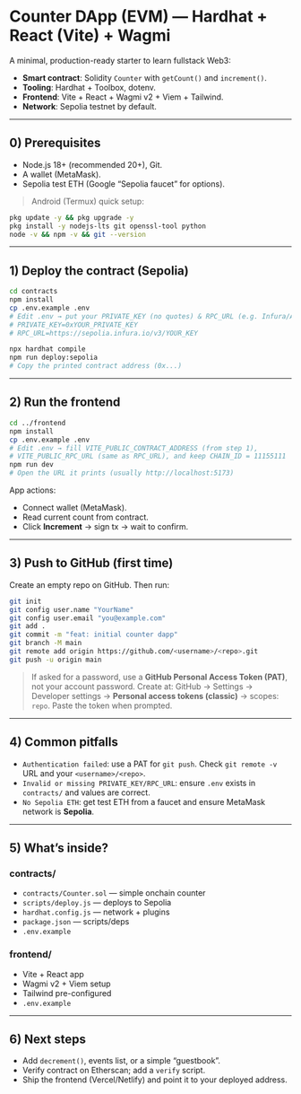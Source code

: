 # Counter DApp (EVM) — Hardhat + React (Vite) + Wagmi

A minimal, production-ready starter to learn fullstack Web3:
- **Smart contract**: Solidity `Counter` with `getCount()` and `increment()`.
- **Tooling**: Hardhat + Toolbox, dotenv.
- **Frontend**: Vite + React + Wagmi v2 + Viem + Tailwind.
- **Network**: Sepolia testnet by default.

---

## 0) Prerequisites
- Node.js 18+ (recommended 20+), Git.
- A wallet (MetaMask).
- Sepolia test ETH (Google “Sepolia faucet” for options).

> Android (Termux) quick setup:
```bash
pkg update -y && pkg upgrade -y
pkg install -y nodejs-lts git openssl-tool python
node -v && npm -v && git --version
```

---

## 1) Deploy the contract (Sepolia)
```bash
cd contracts
npm install
cp .env.example .env
# Edit .env → put your PRIVATE_KEY (no quotes) & RPC_URL (e.g. Infura/Alchemy)
# PRIVATE_KEY=0xYOUR_PRIVATE_KEY
# RPC_URL=https://sepolia.infura.io/v3/YOUR_KEY

npx hardhat compile
npm run deploy:sepolia
# Copy the printed contract address (0x...)
```

---

## 2) Run the frontend
```bash
cd ../frontend
npm install
cp .env.example .env
# Edit .env → fill VITE_PUBLIC_CONTRACT_ADDRESS (from step 1),
# VITE_PUBLIC_RPC_URL (same as RPC_URL), and keep CHAIN_ID = 11155111
npm run dev
# Open the URL it prints (usually http://localhost:5173)
```

App actions:
- Connect wallet (MetaMask).
- Read current count from contract.
- Click **Increment** → sign tx → wait to confirm.

---

## 3) Push to GitHub (first time)
Create an empty repo on GitHub. Then run:
```bash
git init
git config user.name "YourName"
git config user.email "you@example.com"
git add .
git commit -m "feat: initial counter dapp"
git branch -M main
git remote add origin https://github.com/<username>/<repo>.git
git push -u origin main
```

> If asked for a password, use a **GitHub Personal Access Token (PAT)**, not your account password.
Create at: GitHub → Settings → Developer settings → **Personal access tokens (classic)** →
scopes: `repo`. Paste the token when prompted.

---

## 4) Common pitfalls
- `Authentication failed`: use a PAT for `git push`. Check `git remote -v` URL and your `<username>/<repo>`.
- `Invalid or missing PRIVATE_KEY/RPC_URL`: ensure `.env` exists in `contracts/` and values are correct.
- `No Sepolia ETH`: get test ETH from a faucet and ensure MetaMask network is **Sepolia**.

---

## 5) What’s inside?

### contracts/
- `contracts/Counter.sol` — simple onchain counter
- `scripts/deploy.js` — deploys to Sepolia
- `hardhat.config.js` — network + plugins
- `package.json` — scripts/deps
- `.env.example`

### frontend/
- Vite + React app
- Wagmi v2 + Viem setup
- Tailwind pre-configured
- `.env.example`

---

## 6) Next steps
- Add `decrement()`, events list, or a simple “guestbook”.
- Verify contract on Etherscan; add a `verify` script.
- Ship the frontend (Vercel/Netlify) and point it to your deployed address.
```